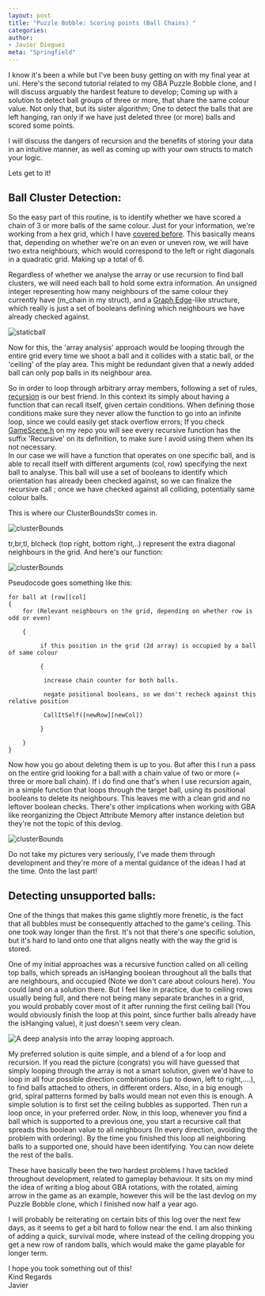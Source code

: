 ```yaml
---
layout: post
title: "Puzzle Bobble: Scoring points (Ball Chains) "
categories:
author:
- Javier Dieguez
meta: "Springfield"
---
```


I know it's been a while but I've been busy getting on with my final year at uni. Here's the second tutorial related to my GBA Puzzle Bobble clone, and I will discuss arguably the hardest feature to develop; Coming up with a solution to detect ball groups of three or more, that share the same colour value. Not only that, but its sister algorithm; One to detect the balls that are left hanging, ran only if we have just deleted three (or more) balls and scored some points.

I will discuss the dangers of recursion and the benefits of storing your data in an intuitive manner, as well as coming up with your own structs to match your logic.

Lets get to it!  

## Ball Cluster Detection:  

So the easy part of this routine, is to identify whether we have scored a chain of 3 or more balls of the same colour. Just for your information, we're working from a hex grid, which I have [covered before](https://javierdega.blogspot.com/2018/09/hexagonal-grids-puzzle-bobble-tutorial.html).
This basically means that, depending on whether we're on an even or uneven row, we will have two extra neighbours, which would correspond to the left or right diagonals in a quadratic grid. Making up a total of 6.  

Regardless of whether we analyse the array or use recursion to find ball clusters, we will need each ball to hold some extra information. An unsigned integer representing how many neighbours of the same colour they currently have (m_chain in my struct), and a [Graph Edge](https://mathworld.wolfram.com/GraphEdge.html)-like structure, which really is just a set of booleans defining which neighbours we have already checked against.  

<img style="float: middle;" src="../../../assets/devlogStaticBallCodeStr.png" alt="staticball" title="staticball">
<br/>  

Now for this, the 'array analysis' approach would be looping through the entire grid every time we shoot a ball and it collides with a static ball, or the 'ceiling' of the play area. This might be redundant given that a newly added ball can only pop balls in its neighbour area.  

So in order to loop through arbitrary array members, following a set of rules, [recursion](https://en.wikipedia.org/wiki/Recursion_(computer_science)) is our best friend. In this context its simply about having a function that can recall itself, given certain conditions. When defining those conditions make sure they never allow the function to go into an infinite loop, since we could easily get stack overflow errors; If you check [GameScene.h](https://github.com/JavierDega/Gba-Puzzle-Bobble/blob/master/Final/source/scene/GameScene.h) on my repo you will see every recursive function has the suffix 'Recursive' on its definition, to make sure I avoid using them when its not necessary.  
In our case we will have a function that operates on one specific ball, and is able to recall itself with different arguments (col, row) specifying the next ball to analyse. This ball will use a set of booleans to identify which orientation has already been checked against, so we can finalize the recursive call ; once we have checked against all colliding, potentially same colour balls.  

This is where our ClusterBoundsStr comes in.  

<img style="float: middle;" src="../../../assets/devlogClusterBounds.png" alt="clusterBounds" title="clusterBounds">
<br/>  

tr,br,tl, blcheck (top right, bottom right,..) represent the extra diagonal neighbours in the grid. And here's our function:  

<img style="float: middle;" src="../../../assets/devlogFindClusters.png" alt="clusterBounds" title="clusterBounds">
<br/>  

Pseudocode goes something like this:  


```
for ball at [row][col]
{
    for (Relevant neighbours on the grid, depending on whether row is odd or even)

    {

         if this position in the grid (2d array) is occupied by a ball of same colour

         {

          increase chain counter for both balls.

          negate positional booleans, so we don't recheck against this relative position

          CallItSelf([newRow][newCol])

         }

    }
}
```  

Now how you go about deleting them is up to you. But after this I run a pass on the entire grid looking for a ball with a chain value of two or more (= three or more ball chain). If i do find one that's when I use recursion again, in a simple function that loops through the target ball, using its positional booleans to delete its neighbours. This leaves me with a clean grid and no leftover boolean checks.
There's other implications when working with GBA like reorganizing the Object Attribute Memory
after instance deletion but they're not the topic of this devlog.  

<img style="float: middle;" src="../../../assets/devlogClusterAnalysis2.png" alt="clusterBounds" title="clusterBounds">
<br/>

Do not take my pictures very seriously, I've made them through development and they're more of a mental guidance of the ideas I had at the time. Onto the last part!  

## Detecting unsupported balls:  

One of the things that makes this game slightly more frenetic, is the fact that all bubbles must be consequently attached to the game's ceiling.
This one took way longer than the first. It's not that there's one specific solution, but it's hard to land onto one that aligns neatly with the way the grid is stored.

One of my initial approaches was a recursive function called on all ceiling top balls, which spreads an isHanging boolean throughout all the balls that are neighbours, and occupied  (Note we don't care about colours here). You could land on a solution there. But I feel like in practice, due to ceiling rows usually being full, and there not being many separate branches in a grid, you would probably cover most of it after running the first ceiling ball (You would obviously finish the loop at this point, since further balls already have the isHanging value), it just doesn't seem very clean.  

<img style="float: middle;" src="../../../assets/devlogHangingBallAlgorithmAnalysis.png" alt="
A deep analysis into the array looping approach.
" title="
A deep analysis into the array looping approach.
">
<br/>  

My preferred solution is quite simple, and a blend of a for loop and recursion. If you read the picture (congrats) you will have guessed that simply looping through the array is not a smart solution, given we'd have to loop in all four possible direction combinations (up to down, left to right,....), to find balls attached to others, in different orders. Also, in a big enough grid, spiral patterns formed by balls would mean not even this is enough.
A simple solution is to first set the ceiling bubbles as supported. Then run a loop once, in your preferred order. Now, in this loop, whenever you find a ball which is supported to a previous one, you start a recursive call that spreads this boolean value to all neighbours (In every direction, avoiding the problem with ordering). By the time you finished this loop all neighboring balls to a supported one, should have been identifying. You can now delete the rest of the balls.

These have basically been the two hardest problems I have tackled throughout development, related to gameplay behaviour. It sits on my mind the idea of writing a blog about GBA rotations, with the rotated, aiming arrow in the game as an example, however this will be the last devlog on my Puzzle Bobble clone, which I finished now half a year ago.

I will probably be reiterating on certain bits of this log over the next few days, as it seems to get a bit hard to follow near the end. I am also thinking of adding a quick, survival mode, where instead of the ceiling dropping you get a new row of random balls, which would make the game playable for longer term.

I hope you took something out of this!  
Kind Regards  
Javier